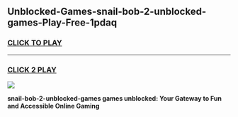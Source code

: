 
## Unblocked-Games-snail-bob-2-unblocked-games-Play-Free-1pdaq
<h3>
<a href="https://premium76.site?title=snail-bob-2-unblocked-games&ref=18A1">CLICK TO PLAY</a></h3>
<hr>

<h3>
<a href="https://premium76.site?title=snail-bob-2-unblocked-games&ref=18A1">CLICK 2 PLAY</a>
  
</h3>

<a href="https://premium76.site?title=snail-bob-2-unblocked-games&ref=18A1"><img src="https://clearcache.store/games.png"></a>


**snail-bob-2-unblocked-games games unblocked: Your Gateway to Fun and Accessible Online Gaming**
